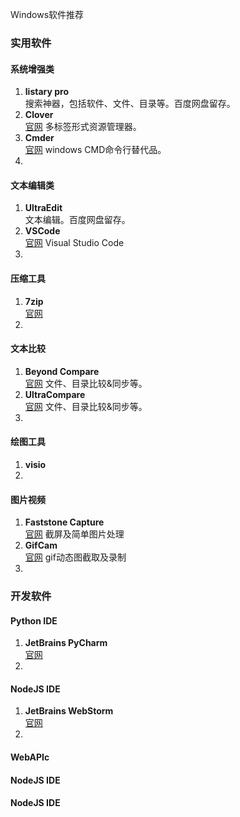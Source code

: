 Windows软件推荐
### 实用软件
#### 系统增强类
 1. **listary pro**  
 搜索神器，包括软件、文件、目录等。百度网盘留存。
 2. **Clover**  
 [官网](http://cn.ejie.me/) 多标签形式资源管理器。
 3. **Cmder**  
[官网](http://cmder.net/) windows CMD命令行替代品。
 4.    
#### 文本编辑类
1.  **UltraEdit**  
文本编辑。百度网盘留存。
2. **VSCode**  
[官网](https://code.visualstudio.com/) Visual Studio Code
3. 
#### 压缩工具
1. **7zip**  
[官网](https://www.7-zip.org/)
2. 
#### 文本比较
1. **Beyond Compare**  
[官网](https://www.scootersoftware.com/) 文件、目录比较&同步等。
2. **UltraCompare**  
[官网](https://www.ultraedit.com/products/ultracompare/) 文件、目录比较&同步等。
3. 
#### 绘图工具
1. **visio**
2. 
#### 图片视频
1. **Faststone Capture**  
[官网](http://www.faststone.org/)  截屏及简单图片处理
2. **GifCam**  
[官网](http://blog.bahraniapps.com/gifcam/) gif动态图截取及录制
3. 
### 开发软件
#### Python IDE
1. **JetBrains  PyCharm**   
[官网](https://www.jetbrains.com/pycharm/)
2. 
 #### NodeJS IDE
1.  **JetBrains WebStorm**  
[官网](https://www.jetbrains.com/webstorm/)
2. 
 #### WebAPIc
 #### NodeJS IDE
 #### NodeJS IDE

<!--stackedit_data:
eyJoaXN0b3J5IjpbLTIwNjg3OTU2MjEsLTEzNzk5ODQ2NjRdfQ
==
-->